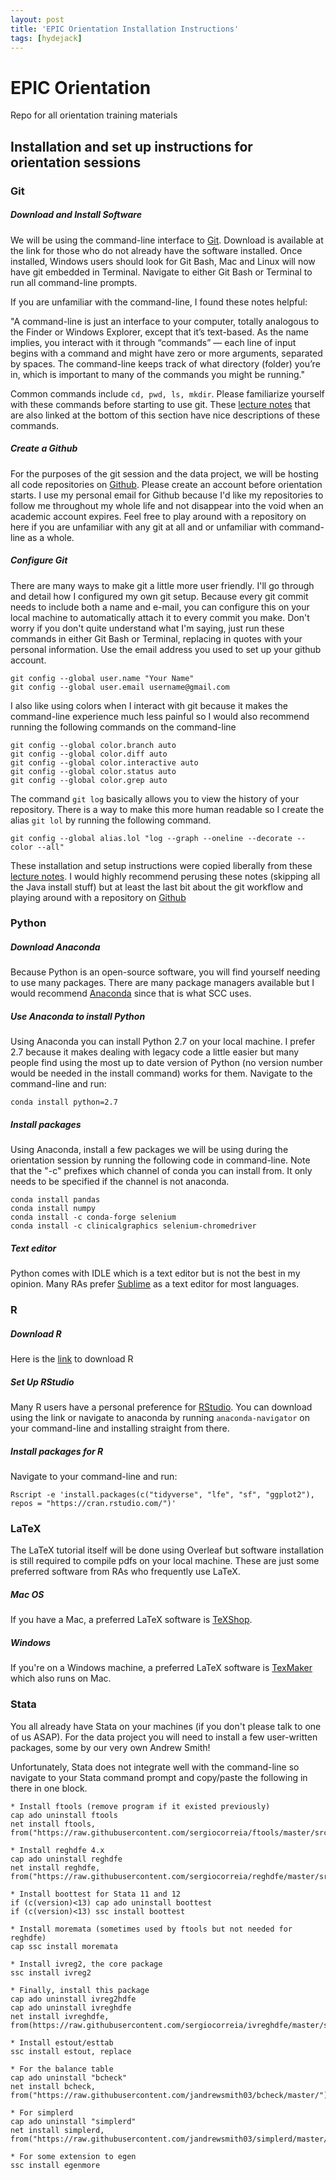 ```yaml
---
layout: post
title: 'EPIC Orientation Installation Instructions'
tags: [hydejack]
---
```


# EPIC Orientation

Repo for all orientation training materials

## Installation and set up instructions for orientation sessions

### Git

##### Download and Install Software

We will be using the command-line interface to [Git](https://www.git-scm.com/). Download is available at the link for those who do not already have the software installed. Once installed, Windows users should look for Git Bash, Mac and Linux will now have git embedded in Terminal. Navigate to either Git Bash or Terminal to run all command-line prompts.

If you are unfamiliar with the command-line, I found these notes helpful:

"A command-line is just an interface to your computer, totally analogous to the Finder or Windows Explorer, except that it’s text-based. As the name implies, you interact with it through “commands” — each line of input begins with a command and might have zero or more arguments, separated by spaces. The command-line keeps track of what directory (folder) you’re in, which is important to many of the commands you might be running."

Common commands include ```cd, pwd, ls, mkdir```. Please familiarize yourself with these commands before starting to use git. These [lecture notes](https://ocw.mit.edu/ans7870/6/6.005/s16/getting-started/#terminal) that are also linked at the bottom of this section have nice descriptions of these commands.

##### Create a Github

For the purposes of the git session and the data project, we will be hosting all code repositories on [Github](https://github.com/). Please create an account before orientation starts. I use my personal email for Github because I'd like my repositories to follow me throughout my whole life and not disappear into the void when an academic account expires. Feel free to play around with a repository on here if you are unfamiliar with any git at all and or unfamiliar with command-line as a whole.

##### Configure Git

There are many ways to make git a little more user friendly. I'll go through and detail how I configured my own git setup. Because every git commit needs to include both a name and e-mail, you can configure this on your local machine to automatically attach it to every commit you make. Don't worry if you don't quite understand what I'm saying, just run these commands in either Git Bash or Terminal, replacing in quotes with your personal information. Use the email address you used to set up your github account. 
``` 
git config --global user.name "Your Name"
git config --global user.email username@gmail.com
```
I also like using colors when I interact with git because it makes the command-line experience much less painful so I would also recommend running the following commands on the command-line
```
git config --global color.branch auto
git config --global color.diff auto
git config --global color.interactive auto
git config --global color.status auto
git config --global color.grep auto
```
The command ```git log``` basically allows you to view the history of your repository. There is a way to make this more human readable so I create the alias ```git lol``` by running the following command.
```
git config --global alias.lol "log --graph --oneline --decorate --color --all"
``` 

These installation and setup instructions were copied liberally from these [lecture notes](https://ocw.mit.edu/ans7870/6/6.005/s16/getting-started/#terminal). I would highly recommend perusing these notes (skipping all the Java install stuff) but at least the last bit about the git workflow and playing around with a repository on [Github](https://github.com/)

### Python

##### Download Anaconda

Because Python is an open-source software, you will find yourself needing to use many packages. There are many package managers available but I would recommend [Anaconda](https://www.anaconda.com/download) since that is what SCC uses. 

##### Use Anaconda to install Python

Using Anaconda you can install Python 2.7 on your local machine. I prefer 2.7 because it makes dealing with legacy code a little easier but many people find using the most up to date version of Python (no version number would be needed in the install command) works for them. Navigate to the command-line and run:

```
conda install python=2.7
```

##### Install packages

Using Anaconda, install a few packages we will be using during the orientation session by running the following code in command-line. Note that the "-c" prefixes which channel of conda you can install from. It only needs to be specified if the channel is not anaconda.
```
conda install pandas
conda install numpy
conda install -c conda-forge selenium
conda install -c clinicalgraphics selenium-chromedriver
```

##### Text editor

Python comes with IDLE which is a text editor but is not the best in my opinion. Many RAs prefer [Sublime](https://www.sublimetext.com/) as a text editor for most languages. 

### R

##### Download R

Here is the [link](https://cran.rstudio.com/) to download R

##### Set Up RStudio

Many R users have a personal preference for [RStudio](https://www.rstudio.com/products/rstudio/download/). You can download using the link or navigate to anaconda by running ```anaconda-navigator``` on your command-line and installing straight from there.

##### Install packages for R

Navigate to your command-line and run:
```
Rscript -e 'install.packages(c("tidyverse", "lfe", "sf", "ggplot2"), repos = "https://cran.rstudio.com/")'
```

### LaTeX

The LaTeX tutorial itself will be done using Overleaf but software installation is still required to compile pdfs on your local machine. These are just some preferred software from RAs who frequently use LaTeX.

##### Mac OS 

If you have a Mac, a preferred LaTeX software is [TeXShop](https://pages.uoregon.edu/koch/texshop/). 

##### Windows

If you're on a Windows machine, a preferred LaTeX software is [TexMaker](http://www.xm1math.net/texmaker/) which also runs on Mac.

### Stata

You all already have Stata on your machines (if you don't please talk to one of us ASAP). For the data project you will need to install a few user-written packages, some by our very own Andrew Smith!

Unfortunately, Stata does not integrate well with the command-line so navigate to your Stata command prompt and copy/paste the following in there in one block.

```
* Install ftools (remove program if it existed previously)
cap ado uninstall ftools
net install ftools, from("https://raw.githubusercontent.com/sergiocorreia/ftools/master/src/")

* Install reghdfe 4.x
cap ado uninstall reghdfe
net install reghdfe, from("https://raw.githubusercontent.com/sergiocorreia/reghdfe/master/src/")

* Install boottest for Stata 11 and 12
if (c(version)<13) cap ado uninstall boottest
if (c(version)<13) ssc install boottest

* Install moremata (sometimes used by ftools but not needed for reghdfe)
cap ssc install moremata

* Install ivreg2, the core package
ssc install ivreg2

* Finally, install this package
cap ado uninstall ivreg2hdfe
cap ado uninstall ivreghdfe
net install ivreghdfe, from(https://raw.githubusercontent.com/sergiocorreia/ivreghdfe/master/src/)

* Install estout/esttab
ssc install estout, replace

* For the balance table
cap ado uninstall "bcheck"
net install bcheck, from("https://raw.githubusercontent.com/jandrewsmith03/bcheck/master/")

* For simplerd
cap ado uninstall "simplerd"
net install simplerd, from("https://raw.githubusercontent.com/jandrewsmith03/simplerd/master/")

* For some extension to egen
ssc install egenmore
```



